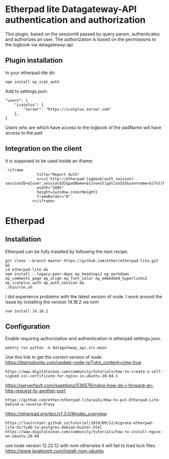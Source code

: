 # Etherpad lite Datagateway-API authentication and authorization

This plugin, based on the sessionId passed by query param, authenticates and authorizes an user. The authorization is based on the permissions to the logbook via datagateway-api


## Plugin installation

In your etherpad-lite dir:

    npm install ep_icat_auth

Add to settings.json:

```
"users": {
    "icatplus": {
        "server": "https://icatplus.server.com"
    },
}
```

Users who are which have access to the logbook of the padName will have access to the pad

## Integration on the client

It is supposed to be used inside an iframe:

```
 <iframe
              title="Report Auth"
              src={`http://etherpad-logbook/auth_session?sessionID=${user.sessionId}&padName=${investigationId}&username=${fullName}`}
              width="100%"
              height={window.innerHeight}
              frameBorder="0"
            ></iframe>
```

# Etherpad 

## Installation

Etherpad can be fully installed by following the next recipe:
```
git clone --branch master https://github.com/ether/etherpad-lite.git &&
cd etherpad-lite &&
npm install --legacy-peer-deps ep_headings2 ep_markdown ep_comments_page ep_align ep_font_color ep_embedded_hyperlinks2 ep_icatplus_auth ep_auth_session &&
./bin/run.sh

```

I did experience problems with the latest version of node. I work around the issue by installing the version 14.18.2 via nvm
```
nvm install 14.18.2
```

## Configuration

Enable requiring authorization and authentication in etherpad settings.json.
```
poetry run python -m datagateway_api.src.main
```
Use this link to get the correct version of node https://learnubuntu.com/update-node-js/?utm_content=cmp-true
```
https://www.digitalocean.com/community/tutorials/how-to-create-a-self-signed-ssl-certificate-for-nginx-in-ubuntu-20-04-1
```
https://serverfault.com/questions/536576/nginx-how-do-i-forward-an-http-request-to-another-port
```
https://github.com/ether/etherpad-lite/wiki/How-to-put-Etherpad-Lite-behind-a-reverse-Proxy
```
https://etherpad.org/doc/v1.3.0/#index_overview
```
https://louisroyer.github.io/tutorial/2019/09/12/migrate-etherpad-lite-dirtydb-to-postgres-debian-buster.html
https://www.digitalocean.com/community/tutorials/how-to-install-nginx-on-ubuntu-20-04
```
use node version 12.22.12 with nvm otherwise it will fail to load lock files. https://www.javatpoint.com/install-nvm-ubuntu
